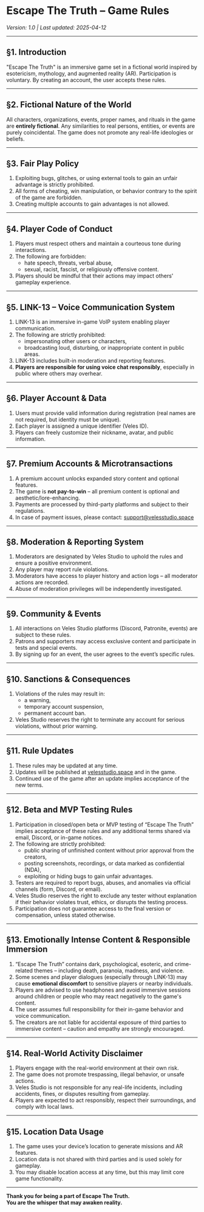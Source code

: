 # Escape The Truth – Game Rules
*Version: 1.0 | Last updated: 2025-04-12*

---

## §1. Introduction
"Escape The Truth" is an immersive game set in a fictional world inspired by esotericism, mythology, and augmented reality (AR). Participation is voluntary. By creating an account, the user accepts these rules.

---

## §2. Fictional Nature of the World
All characters, organizations, events, proper names, and rituals in the game are **entirely fictional**. Any similarities to real persons, entities, or events are purely coincidental. The game does not promote any real-life ideologies or beliefs.

---

## §3. Fair Play Policy
1. Exploiting bugs, glitches, or using external tools to gain an unfair advantage is strictly prohibited.
2. All forms of cheating, win manipulation, or behavior contrary to the spirit of the game are forbidden.
3. Creating multiple accounts to gain advantages is not allowed.

---

## §4. Player Code of Conduct
1. Players must respect others and maintain a courteous tone during interactions.
2. The following are forbidden:
   - hate speech, threats, verbal abuse,
   - sexual, racist, fascist, or religiously offensive content.
3. Players should be mindful that their actions may impact others' gameplay experience.

---

## §5. LINK-13 – Voice Communication System
1. LINK-13 is an immersive in-game VoIP system enabling player communication.
2. The following are strictly prohibited:
   - impersonating other users or characters,
   - broadcasting loud, disturbing, or inappropriate content in public areas.
3. LINK-13 includes built-in moderation and reporting features.
4. **Players are responsible for using voice chat responsibly**, especially in public where others may overhear.

---

## §6. Player Account & Data
1. Users must provide valid information during registration (real names are not required, but identity must be unique).
2. Each player is assigned a unique identifier (Veles ID).
3. Players can freely customize their nickname, avatar, and public information.

---

## §7. Premium Accounts & Microtransactions
1. A premium account unlocks expanded story content and optional features.
2. The game is **not pay-to-win** – all premium content is optional and aesthetic/lore-enhancing.
3. Payments are processed by third-party platforms and subject to their regulations.
4. In case of payment issues, please contact: [support@velesstudio.space](mailto:support@velesstudio.space)

---

## §8. Moderation & Reporting System
1. Moderators are designated by Veles Studio to uphold the rules and ensure a positive environment.
2. Any player may report rule violations.
3. Moderators have access to player history and action logs – all moderator actions are recorded.
4. Abuse of moderation privileges will be independently investigated.

---

## §9. Community & Events
1. All interactions on Veles Studio platforms (Discord, Patronite, events) are subject to these rules.
2. Patrons and supporters may access exclusive content and participate in tests and special events.
3. By signing up for an event, the user agrees to the event’s specific rules.

---

## §10. Sanctions & Consequences
1. Violations of the rules may result in:
   - a warning,
   - temporary account suspension,
   - permanent account ban.
2. Veles Studio reserves the right to terminate any account for serious violations, without prior warning.

---

## §11. Rule Updates
1. These rules may be updated at any time.
2. Updates will be published at [velesstudio.space](https://velesstudio.space) and in the game.
3. Continued use of the game after an update implies acceptance of the new terms.

---

## §12. Beta and MVP Testing Rules

1. Participation in closed/open beta or MVP testing of “Escape The Truth” implies acceptance of these rules and any additional terms shared via email, Discord, or in-game notices.
2. The following are strictly prohibited:
   - public sharing of unfinished content without prior approval from the creators,
   - posting screenshots, recordings, or data marked as confidential (NDA),
   - exploiting or hiding bugs to gain unfair advantages.
3. Testers are required to report bugs, abuses, and anomalies via official channels (form, Discord, or email).
4. Veles Studio reserves the right to exclude any tester without explanation if their behavior violates trust, ethics, or disrupts the testing process.
5. Participation does not guarantee access to the final version or compensation, unless stated otherwise.

---

## §13. Emotionally Intense Content & Responsible Immersion

1. “Escape The Truth” contains dark, psychological, esoteric, and crime-related themes – including death, paranoia, madness, and violence.
2. Some scenes and player dialogues (especially through LINK-13) may cause **emotional discomfort** to sensitive players or nearby individuals.
3. Players are advised to use headphones and avoid immersive sessions around children or people who may react negatively to the game's content.
4. The user assumes full responsibility for their in-game behavior and voice communication.
5. The creators are not liable for accidental exposure of third parties to immersive content – caution and empathy are strongly encouraged.

---

## §14. Real-World Activity Disclaimer

1. Players engage with the real-world environment at their own risk.
2. The game does not promote trespassing, illegal behavior, or unsafe actions.
3. Veles Studio is not responsible for any real-life incidents, including accidents, fines, or disputes resulting from gameplay.
4. Players are expected to act responsibly, respect their surroundings, and comply with local laws.

---

## §15. Location Data Usage

1. The game uses your device’s location to generate missions and AR features.
2. Location data is not shared with third parties and is used solely for gameplay.
3. You may disable location access at any time, but this may limit core game functionality.
---

**Thank you for being a part of Escape The Truth.  
You are the whisper that may awaken reality.**

